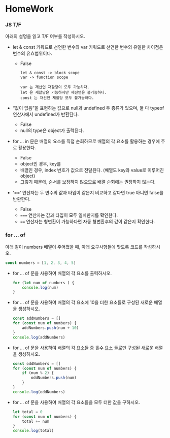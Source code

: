 # HomeWork
### JS T/F

아래의 설명을 읽고 T/F 여부를 작성하시오.

- let & const 키워드로 선언한 변수와 var 키워드로 선언한 변수의 유일한 차이점은 변수의 유효범위이다.

  - False

    ```
    let & const -> block scope
    var -> function scope
    
    var 는 재선언 재할당이 모두 가능하다.
    let 은 재할당은 가능하지만 재선언은 불가능하다.
    const 는 재선언 재할당 모두 불가능하다.
    ```

    

- “값이 없음”을 표현하는 값으로 null과 undefined 두 종류가 있으며, 둘 다 typeof 연산자에서 undefined가 반환된다.

  - False
  - null의 type은 object가 출력된다.

- for ... in 문은 배열의 요소를 직접 순회하므로 배열의 각 요소를 활용하는 경우에 주로 활용한다.

  - False
  - object인 경우, key를 
  - 배열인 경우, index 번호가 값으로 전달된다. (배열도 key와 value로 이루어진 object)
  - 그렇기 때문에, 순서를 보장하지 않으므로 배열 순회에는 권장하지 않는다.

- ‘==’ 연산자는 두 변수의 값과 타입이 같은지 비교하고 같다면 true 아니면 false를 반환한다.

  - False
  - `===` 연산자는 값과 타입이 모두 일치한지를 확인한다.
  - `==` 연산자는 형변환이 가능하다면 자동 형변환후의 값이 같은지 확인한다.



### for ... of

아래 같이 numbers 배열이 주어졌을 때, 아래 요구사항들에 맞도록 코드를 작성하시오.

```javascript
const numbers = [1, 2, 3, 4, 5]
```

- for … of 문을 사용하여 배열의 각 요소를 출력하시오.

  ```js
  for (let num of numbers ) {
      console.log(num)
  }
  ```

  

- for … of 문을 사용하여 배열의 각 요소에 10을 더한 요소들로 구성된 새로운 배열을 생성하시오.

  ```js
  const addNumbers = []
  for (const num of numbers) {
      addNumbers.push(num + 10)
  }
  console.log(addNumbers)
  ```

  

- for … of 문을 사용하여 배열의 각 요소들 중 홀수 요소 들로만 구성된 새로운 배열을 생성하시오.

  ```js
  const oddNumbers = []
  for (const num of numbers) {
      if (num % 2) {
          oddNumbers.push(num)
      }
  }
  console.log(oddNumbers)
  ```

  

- for … of 문을 사용하여 배열의 각 요소들을 모두 더한 값을 구하시오.

  ```js
  let total = 0
  for (const num of numbers) {
      total += num
  }
  console.log(total)
  ```

  